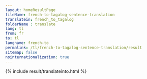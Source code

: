 ```yaml
---
layout: homeResultPage
fileName: french-to-tagalog-sentence-translation
translatein: french_to_tagalog
folderName : translate
lang: tl
from: fr
to: tl
langname: french-to
permalink: /tl/french-to-tagalog-sentence-translation/result
sitemap: false
nointernationalization: true
---
```

{% include result/translateinto.html %}

<script src="/js/result/translation.js" data-foldername="{{page.folderName}}" data-lang="{{page.lang}}"></script>
